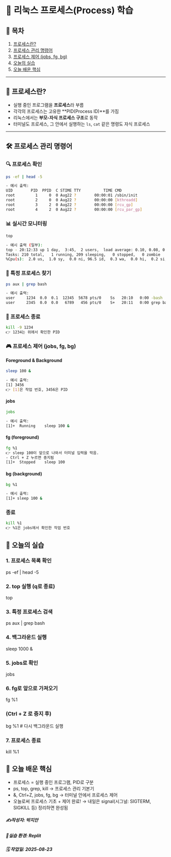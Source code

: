 # 🐧 리눅스 프로세스(Process) 학습  

## 📌 목차  
1. [프로세스란?](#-프로세스란)  
2. [프로세스 관리 명령어](#-프로세스-관리-명령어)  
3. [프로세스 제어 (jobs, fg, bg)](#-프로세스-제어-jobs-fg-bg)  
4. [오늘의 실습](#-오늘의-실습)  
5. [오늘 배운 핵심](#-오늘-배운-핵심)  

---

## 🐾 프로세스란?  
- 실행 중인 프로그램을 **프로세스**라 부름  
- 각각의 프로세스는 고유한 **PID(Process ID)**를 가짐  
- 리눅스에서는 **부모-자식 프로세스 구조**로 동작  
- 터미널도 프로세스, 그 안에서 실행하는 `ls`, `cat` 같은 명령도 자식 프로세스  

---

## 🛠️ 프로세스 관리 명령어  

### 🔍 프로세스 확인  
```bash
ps -ef | head -5

- 예시 출력: 
UID        PID  PPID  C STIME TTY          TIME CMD
root         1     0  0 Aug22 ?        00:00:01 /sbin/init
root         2     0  0 Aug22 ?        00:00:00 [kthreadd]
root         3     2  0 Aug22 ?        00:00:00 [rcu_gp]
root         4     2  0 Aug22 ?        00:00:00 [rcu_par_gp]
```

### 📊 실시간 모니터링
```bash
top

- 예시 출력 (일부):
top - 20:12:33 up 1 day,  3:45,  2 users,  load average: 0.10, 0.08, 0.09
Tasks: 210 total,   1 running, 209 sleeping,   0 stopped,   0 zombie
%Cpu(s):  2.0 us,  1.0 sy,  0.0 ni, 96.5 id,  0.3 wa,  0.0 hi,  0.2 si,  0.0 st
```

### 🔎 특정 프로세스 찾기
```bash
ps aux | grep bash

- 예시 출력:
user     1234  0.0  0.1  12345  5678 pts/0    Ss   20:10   0:00 -bash
user     2345  0.0  0.0   6789   456 pts/0    S+   20:11   0:00 grep bash
```

### 🛑 프로세스 종료
```bash
kill -9 1234
👉 1234는 위에서 확인한 PID
```

### 🎮 프로세스 제어 (jobs, fg, bg)

#### Foreground & Background
```bash
sleep 100 &

- 예시 출력:
[1] 3456
👉 [1]은 작업 번호, 3456은 PID
```

#### jobs
```bash
jobs

- 예시 출력:
[1]+  Running    sleep 100 &
```

#### fg (foreground)
```bash
fg %1
👉 sleep 100이 앞으로 나와서 터미널 입력을 막음.
- Ctrl + Z 누르면 중지됨
[1]+  Stopped    sleep 100
```

#### bg (background)
```bash
bg %1

- 예시 출력:
[1]+ sleep 100 &
```

### 종료
```bash
kill %1
👉 %1은 jobs에서 확인한 작업 번호
```

## 📝 오늘의 실습
### 1. 프로세스 목록 확인
ps -ef | head -5

### 2. top 실행 (q로 종료)
top

### 3. 특정 프로세스 검색
ps aux | grep bash

### 4. 백그라운드 실행
sleep 1000 &

### 5. jobs로 확인
jobs

### 6. fg로 앞으로 가져오기
fg %1

### (Ctrl + Z 로 중지 후)
bg %1   # 다시 백그라운드 실행

### 7. 프로세스 종료
kill %1

## 🌟 오늘 배운 핵심
- 프로세스 = 실행 중인 프로그램, PID로 구분
- ps, top, grep, kill → 프로세스 관리 기본기
- &, Ctrl+Z, jobs, fg, bg → 터미널 안에서 프로세스 제어
- 오늘로써 프로세스 기초 + 제어 완료!
 → 내일은 signal(시그널: SIGTERM, SIGKILL 등) 정리하면 완성됨

##### ✍️작성자: 박지안
##### 🐧실습 환경: Replit
##### 🗓️ 작업일: 2025-08-23
